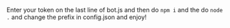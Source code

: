 Enter your token on the last line of bot.js and then do `npm i` and the do `node .` and change the prefix in config.json and enjoy!
